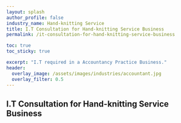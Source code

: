 ```yaml
---
layout: splash 
author_profile: false 
industry_name: Hand-knitting Service
title: I.T Consultation for Hand-knitting Service Business
permalink: /it-consultation-for-hand-knitting-service-business

toc: true
toc_sticky: true

excerpt: "I.T required in a Accountancy Practice Business."
header:
  overlay_image: /assets/images/industries/accountant.jpg
  overlay_filter: 0.5 
---
```


## I.T Consultation for Hand-knitting Service Business